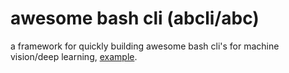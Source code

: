 # awesome bash cli (abcli/abc)

a framework for quickly building awesome bash cli's for machine vision/deep learning, [example](https://github.com/kamangir/blue-rvr).